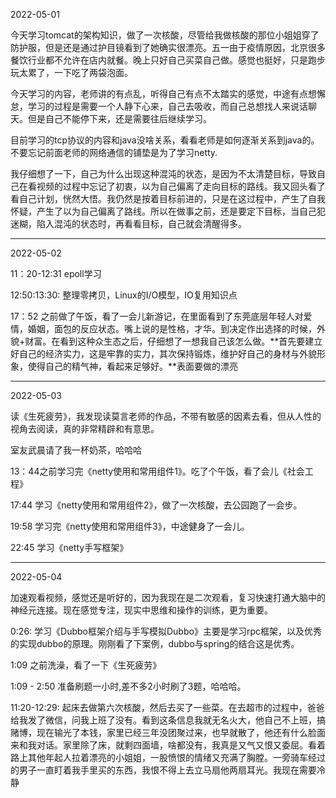 2022-05-01

今天学习tomcat的架构知识，做了一次核酸，尽管给我做核酸的那位小姐姐穿了防护服，但是还是通过护目镜看到了她确实很漂亮。五一由于疫情原因，北京很多餐饮行业都不允许在店内就餐。晚上只好自己买菜自己做。感觉也挺好，只是跑步玩太累了，一下吃了两袋泡面。

今天学习的内容，老师讲的有点乱，听得自己有点不太踏实的感觉，中途有点想懈怠，学习的过程是需要一个人静下心来，自己去吸收，而自己总想找人来说话聊天。但是自己不能停下来，还是需要往后继续学习。

目前学习的tcp协议的内容和java没啥关系，看看老师是如何逐渐关系到java的。不要忘记前面老师的网络通信的铺垫是为了学习netty.

我仔细想了一下，自己为什么出现这种混沌的状态，是因为不太清楚目标，导致自己在看视频的过程中忘记了初衷，以为自己偏离了走向目标的路线。我又回头看了看自己计划，恍然大悟。我仍然是按着目标前进的，只是在这过程中，产生了自我怀疑，产生了以为自己偏离了路线。所以在做事之前，还是要定下目标，当自己犯迷糊，陷入混沌的状态时，再看看目标，自己就会清醒得多。

-----------

2022-05-02

11：20-12:31 epoll学习

12:50:13:30: 整理零拷贝，Linux的I/O模型，IO复用知识点

17：52 之前做了午饭，看了一会儿新游记，在里面看到了东莞底层年轻人对爱情，婚姻，面包的反应状态。嘴上说的是性格，才华。到决定作出选择的时候，外貌+财富。在看到这种众生态之后，仔细想了一想我自己该怎么做。**首先要建立好自己的经济实力，这是牢靠的实力，其次保持锻炼，维护好自己的身材与外貌形象，使得自己的精气神，看起来足够好。**表面要做的漂亮

---------

2022-05-03

读《生死疲劳》，我发现读莫言老师的作品，不带有敏感的因素去看，但从人性的视角去阅读，真的非常精辟和有意思。

室友武晨请了我一杯奶茶，哈哈哈

13：44之前学习完《netty使用和常用组件1》。吃了个午饭，看了会儿《社会工程》

17:44 学习《netty使用和常用组件2》，做了一次核酸，去公园跑了一会步。

19:58 学习完《netty使用和常用组件3》，中途健身了一会儿。

22:45 学习《netty手写框架》

----------

2022-05-04

加速观看视频，感觉还是听好的，因为我现在是二次观看，复习快速打通大脑中的神经元连接。现在感觉专注，现实中思维和操作的训练，更为重要。

0:26: 学习《Dubbo框架介绍与手写模拟Dubbo》主要是学习rpc框架，以及优秀的实现dubbo的原理。刚刚看了下案例，dubbo与spring的结合这是优秀。

1:09 之前洗澡，看了一下《生死疲劳》

1:09 - 2:50 准备刷题一小时,差不多2小时刷了3题，哈哈哈。

11:20-12:29: 起床去做第六次核酸，然后去买了一些菜。在去超市的过程中，爸爸给我发了微信，问我上班了没有。看到这条信息我就无名火大，他自己不上班，搞赌博，现在输光了本钱，家里已经三年没团聚过来，也早就散了，他还有什么脸面来和我对话。家里除了床，就剩四面墙，啥都没有，我真是又气又恨又委屈。看着路上其他年起人拉着漂亮的小姐姐，一股愤恨的情绪又充满了胸膛。一旁骑车经过的男子一直盯着我手里买的东西，我恨不得上去立马扇他两扇耳光。我现在需要冷静
